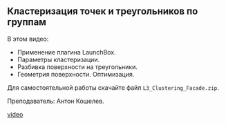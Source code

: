 ## Кластеризация точек и треугольников по группам

В этом видео:

- Применение плагина LaunchBox.
- Параметры кластеризации.
- Разбивка поверхности на треугольники.
- Геометрия поверхности. Оптимизация.

Для самостоятельной работы скачайте файл `L3_Clustering_Facade.zip`.

Преподаватель: Антон Кошелев.

[video](https://player.softculture.cc/embed/MGG/MGG_4.12.11_L2-3_Clustering_Lunch_Box)
